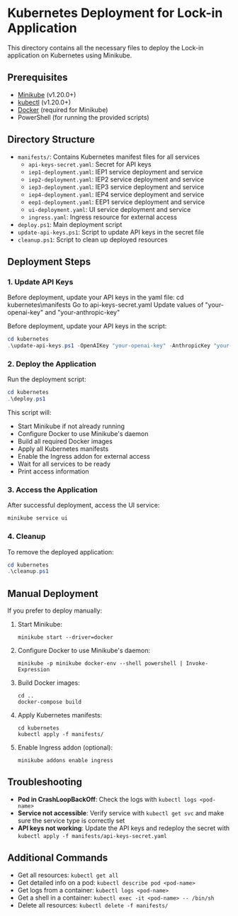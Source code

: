 # Kubernetes Deployment for Lock-in Application

This directory contains all the necessary files to deploy the Lock-in application on Kubernetes using Minikube.

## Prerequisites

- [Minikube](https://minikube.sigs.k8s.io/docs/start/) (v1.20.0+)
- [kubectl](https://kubernetes.io/docs/tasks/tools/install-kubectl-windows/) (v1.20.0+)
- [Docker](https://docs.docker.com/get-docker/) (required for Minikube)
- PowerShell (for running the provided scripts)

## Directory Structure

- `manifests/`: Contains Kubernetes manifest files for all services
  - `api-keys-secret.yaml`: Secret for API keys
  - `iep1-deployment.yaml`: IEP1 service deployment and service
  - `iep2-deployment.yaml`: IEP2 service deployment and service
  - `iep3-deployment.yaml`: IEP3 service deployment and service
  - `iep4-deployment.yaml`: IEP4 service deployment and service
  - `eep1-deployment.yaml`: EEP1 service deployment and service
  - `ui-deployment.yaml`: UI service deployment and service
  - `ingress.yaml`: Ingress resource for external access
- `deploy.ps1`: Main deployment script
- `update-api-keys.ps1`: Script to update API keys in the secret file
- `cleanup.ps1`: Script to clean up deployed resources

## Deployment Steps

### 1. Update API Keys

Before deployment, update your API keys in the yaml file:
cd kubernetes\manifests
Go to api-keys-secret.yaml
Update values of "your-openai-key" and  "your-anthropic-key"

Before deployment, update your API keys in the script:

```powershell
cd kubernetes
.\update-api-keys.ps1 -OpenAIKey "your-openai-key" -AnthropicKey "your-anthropic-key"
```

### 2. Deploy the Application

Run the deployment script:

```powershell
cd kubernetes
.\deploy.ps1
```

This script will:
- Start Minikube if not already running
- Configure Docker to use Minikube's daemon
- Build all required Docker images
- Apply all Kubernetes manifests
- Enable the Ingress addon for external access
- Wait for all services to be ready
- Print access information

### 3. Access the Application

After successful deployment, access the UI service:

```powershell
minikube service ui
```

### 4. Cleanup

To remove the deployed application:

```powershell
cd kubernetes
.\cleanup.ps1
```

## Manual Deployment

If you prefer to deploy manually:

1. Start Minikube:
   ```
   minikube start --driver=docker
   ```

2. Configure Docker to use Minikube's daemon:
   ```
   minikube -p minikube docker-env --shell powershell | Invoke-Expression
   ```

3. Build Docker images:
   ```
   cd ..
   docker-compose build
   ```

4. Apply Kubernetes manifests:
   ```
   cd kubernetes
   kubectl apply -f manifests/
   ```

5. Enable Ingress addon (optional):
   ```
   minikube addons enable ingress
   ```

## Troubleshooting

- **Pod in CrashLoopBackOff**: Check the logs with `kubectl logs <pod-name>`
- **Service not accessible**: Verify service with `kubectl get svc` and make sure the service type is correctly set
- **API keys not working**: Update the API keys and redeploy the secret with `kubectl apply -f manifests/api-keys-secret.yaml`

## Additional Commands

- Get all resources: `kubectl get all`
- Get detailed info on a pod: `kubectl describe pod <pod-name>`
- Get logs from a container: `kubectl logs <pod-name>`
- Get a shell in a container: `kubectl exec -it <pod-name> -- /bin/sh`
- Delete all resources: `kubectl delete -f manifests/` 